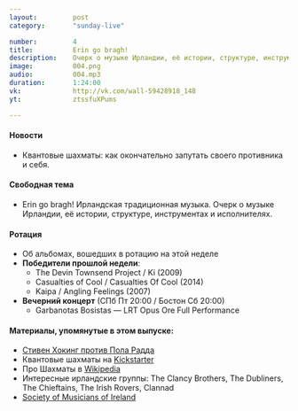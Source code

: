```yaml
---
layout:         post
category:       "sunday-live"

number:         4
title:          Erin go bragh!
description:    Очерк о музыке Ирландии, её истории, структуре, инструментах и исполнителях.
image:          004.png
audio:          004.mp3
duration:       1:24:00
vk:             http://vk.com/wall-59428918_148
yt:             ztssfuXPums

---
```


#### Новости
- Квантовые шахматы: как окончательно запутать своего противника и себя.

#### Свободная тема
-  Erin go bragh! Ирландская традиционная музыка. Очерк о музыке Ирландии, её истории, структуре, инструментах и исполнителях.

#### Ротация
- Об альбомах, вошедших в ротацию на этой неделе
- **Победители прошлой недели**:
    - The Devin Townsend Project / Ki (2009)
    - Casualties of Cool / Casualties Of Cool (2014)
    - Kaipa / Angling Feelings (2007)
- **Вечерний концерт** (СПб Пт 20:00 / Бостон Сб 20:00)
    - Garbanotas Bosistas — LRT Opus Ore Full Performance

#### Материалы, упомянутые в этом выпуске:
- [Стивен Хокинг против Пола Радда](https://www.youtube.com/watch?v=Hi0BzqV_b44)
- Квантовые шахматы на [Kickstarter](https://www.kickstarter.com/projects/507726696/quantum-chess/description)
- Про Шахматы в [Wikipedia](https://ru.wikipedia.org/wiki/%D0%A8%D0%B0%D1%85%D0%BC%D0%B0%D1%82%D1%8B)
- Интересные ирландские группы: The Clancy Brothers, The Dubliners, The Chieftains, The Irish Rovers, Clannad
- [Society of Musicians of Ireland](https://comhaltas.ie/)
